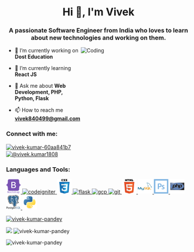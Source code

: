 <h1 align="center">Hi 👋, I'm Vivek</h1>
<h3 align="center">A passionate Software Engineer from India who loves to learn about new technologies and working on them.</h3>

<img align="right" alt="Coding" width="300" height="300" src="https://www.logicwaves.in/images/6.gif">

- 🔭 I’m currently working on **Dost Education**

- 🌱 I’m currently learning **React JS**

- 💬 Ask me about **Web Development, PHP, Python, Flask**

- 📫 How to reach me **vivek840499@gmail.com**

<h3 align="left">Connect with me:</h3>
<p align="left">
<a href="https://linkedin.com/in/vivek-kumar-60aa841b7" target="blank"><img align="center" src="https://raw.githubusercontent.com/rahuldkjain/github-profile-readme-generator/master/src/images/icons/Social/linked-in-alt.svg" alt="vivek-kumar-60aa841b7" height="30" width="40" /></a>
<a href="https://medium.com/@vivek.kumar1808" target="blank"><img align="center" src="https://raw.githubusercontent.com/rahuldkjain/github-profile-readme-generator/master/src/images/icons/Social/medium.svg" alt="@vivek.kumar1808" height="30" width="40" /></a>
</p>

<h3 align="left">Languages and Tools:</h3>
<p align="left"> <a href="https://getbootstrap.com" target="_blank" rel="noreferrer"> <img src="https://raw.githubusercontent.com/devicons/devicon/master/icons/bootstrap/bootstrap-plain-wordmark.svg" alt="bootstrap" width="40" height="40"/> </a> <a href="https://codeigniter.com" target="_blank" rel="noreferrer"> <img src="https://cdn.worldvectorlogo.com/logos/codeigniter.svg" alt="codeigniter" width="40" height="40"/> </a> <a href="https://www.w3schools.com/css/" target="_blank" rel="noreferrer"> <img src="https://raw.githubusercontent.com/devicons/devicon/master/icons/css3/css3-original-wordmark.svg" alt="css3" width="40" height="40"/> </a> <a href="https://flask.palletsprojects.com/" target="_blank" rel="noreferrer"> <img src="https://www.vectorlogo.zone/logos/pocoo_flask/pocoo_flask-icon.svg" alt="flask" width="40" height="40"/> </a> <a href="https://cloud.google.com" target="_blank" rel="noreferrer"> <img src="https://www.vectorlogo.zone/logos/google_cloud/google_cloud-icon.svg" alt="gcp" width="40" height="40"/> </a> <a href="https://git-scm.com/" target="_blank" rel="noreferrer"> <img src="https://www.vectorlogo.zone/logos/git-scm/git-scm-icon.svg" alt="git" width="40" height="40"/> </a> <a href="https://www.w3.org/html/" target="_blank" rel="noreferrer"> <img src="https://raw.githubusercontent.com/devicons/devicon/master/icons/html5/html5-original-wordmark.svg" alt="html5" width="40" height="40"/> </a> <a href="https://www.mysql.com/" target="_blank" rel="noreferrer"> <img src="https://raw.githubusercontent.com/devicons/devicon/master/icons/mysql/mysql-original-wordmark.svg" alt="mysql" width="40" height="40"/> </a> <a href="https://www.photoshop.com/en" target="_blank" rel="noreferrer"> <img src="https://raw.githubusercontent.com/devicons/devicon/master/icons/photoshop/photoshop-line.svg" alt="photoshop" width="40" height="40"/> </a> <a href="https://www.php.net" target="_blank" rel="noreferrer"> <img src="https://raw.githubusercontent.com/devicons/devicon/master/icons/php/php-original.svg" alt="php" width="40" height="40"/> </a> <a href="https://www.postgresql.org" target="_blank" rel="noreferrer"> <img src="https://raw.githubusercontent.com/devicons/devicon/master/icons/postgresql/postgresql-original-wordmark.svg" alt="postgresql" width="40" height="40"/> </a> <a href="https://www.python.org" target="_blank" rel="noreferrer"> <img src="https://raw.githubusercontent.com/devicons/devicon/master/icons/python/python-original.svg" alt="python" width="40" height="40"/> </a> </p>

<p align="left"> <a href="https://github.com/ryo-ma/github-profile-trophy"><img src="https://github-profile-trophy.vercel.app/?username=vivek-kumar-pandey" alt="vivek-kumar-pandey" /></a> </p>


<img src="https://github-readme-stats.vercel.app/api?username=vivek-kumar-pandey&amp;show_icons=true&amp;include_all_commits=true&amp;count_private=true&amp;line_height=24&amp;theme=radical&amp;">
 
<img src="https://github-readme-streak-stats.herokuapp.com/?user=vivek-kumar-pandey&amp;theme=radical&amp;" alt="vivek-kumar-pandey" />

<p align="left"> <img src="https://komarev.com/ghpvc/?username=vivek-kumar-pandey&label=Profile%20views&color=0e75b6&style=flat" alt="vivek-kumar-pandey" /> </p>
